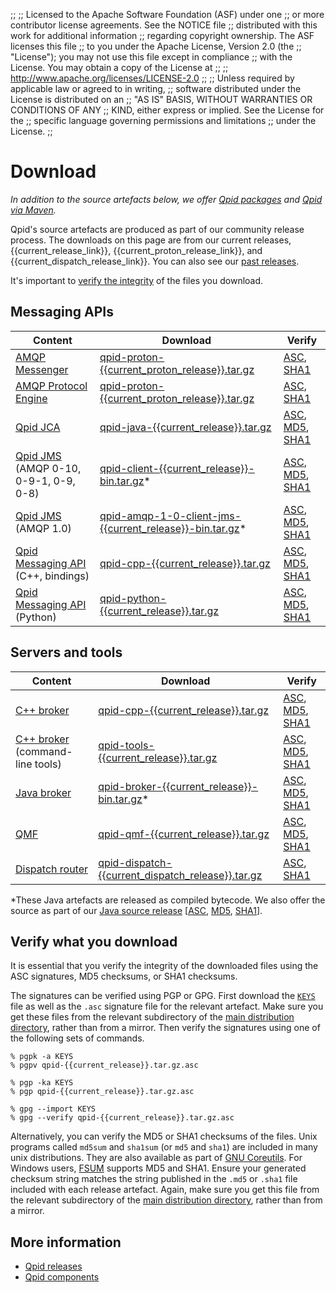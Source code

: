 ;;
;; Licensed to the Apache Software Foundation (ASF) under one
;; or more contributor license agreements.  See the NOTICE file
;; distributed with this work for additional information
;; regarding copyright ownership.  The ASF licenses this file
;; to you under the Apache License, Version 2.0 (the
;; "License"); you may not use this file except in compliance
;; with the License.  You may obtain a copy of the License at
;; 
;;   http://www.apache.org/licenses/LICENSE-2.0
;; 
;; Unless required by applicable law or agreed to in writing,
;; software distributed under the License is distributed on an
;; "AS IS" BASIS, WITHOUT WARRANTIES OR CONDITIONS OF ANY
;; KIND, either express or implied.  See the License for the
;; specific language governing permissions and limitations
;; under the License.
;;

# Download

*In addition to the source artefacts below, we offer
[Qpid packages](packages.html) and [Qpid via Maven](maven.html).*

Qpid's source artefacts are produced as part of our community release
process.  The downloads on this page are from our current releases,
{{current_release_link}}, {{current_proton_release_link}}, and
{{current_dispatch_release_link}}.  You can also see our
[past releases]({{site_url}}/releases/index.html#past-releases).

It's important to [verify the integrity](#verify-what-you-download) of
the files you download.

## Messaging APIs

| Content | Download | Verify |
| ------- | -------- | ------ |
| [AMQP Messenger]({{site_url}}/components/messenger/index.html) | [qpid-proton-{{current_proton_release}}.tar.gz](http://www.apache.org/dyn/closer.cgi/qpid/proton/{{current_proton_release}}/qpid-proton-{{current_proton_release}}.tar.gz) | [ASC](http://www.apache.org/dist/qpid/proton/{{current_proton_release}}/qpid-proton-{{current_proton_release}}.tar.gz.asc), [SHA1](http://www.apache.org/dist/qpid/proton/{{current_proton_release}}/SHA1SUM) |
| [AMQP Protocol Engine]({{site_url}}/components/messenger/index.html) | [qpid-proton-{{current_proton_release}}.tar.gz](http://www.apache.org/dyn/closer.cgi/qpid/proton/{{current_proton_release}}/qpid-proton-{{current_proton_release}}.tar.gz) | [ASC](http://www.apache.org/dist/qpid/proton/{{current_proton_release}}/qpid-proton-{{current_proton_release}}.tar.gz.asc), [SHA1](http://www.apache.org/dist/qpid/proton/{{current_proton_release}}/SHA1SUM) |
| [Qpid JCA]({{site_url}}/components/qpid-jca/index.html) | [qpid-java-{{current_release}}.tar.gz](http://www.apache.org/dyn/closer.cgi/qpid/{{current_release}}/qpid-java-{{current_release}}.tar.gz) | [ASC](http://www.apache.org/dist/qpid/{{current_release}}/qpid-java-{{current_release}}.tar.gz.asc), [MD5](http://www.apache.org/dist/qpid/{{current_release}}/qpid-java-{{current_release}}.tar.gz.md5), [SHA1](http://www.apache.org/dist/qpid/{{current_release}}/qpid-java-{{current_release}}.tar.gz.sha1) |
| [Qpid JMS]({{site_url}}/components/qpid-jms/index.html) (AMQP 0-10, 0-9-1, 0-9, 0-8) | [qpid-client-{{current_release}}-bin.tar.gz](http://www.apache.org/dyn/closer.cgi/qpid/{{current_release}}/binaries/qpid-client-{{current_release}}-bin.tar.gz)\* | [ASC](http://www.apache.org/dist/qpid/{{current_release}}/binaries/qpid-client-{{current_release}}-bin.tar.gz.asc), [MD5](http://www.apache.org/dist/qpid/{{current_release}}/binaries/qpid-client-{{current_release}}-bin.tar.gz.md5), [SHA1](http://www.apache.org/dist/qpid/{{current_release}}/binaries/qpid-client-{{current_release}}-bin.tar.gz.sha1) |
| [Qpid JMS]({{site_url}}/components/qpid-jms/index.html) (AMQP 1.0) | [qpid-amqp-1-0-client-jms-{{current_release}}-bin.tar.gz](http://www.apache.org/dyn/closer.cgi/qpid/{{current_release}}/binaries/qpid-amqp-1-0-client-jms-{{current_release}}-bin.tar.gz)\* | [ASC](http://www.apache.org/dist/qpid/{{current_release}}/binaries/qpid-amqp-1-0-client-jms-{{current_release}}-bin.tar.gz.asc), [MD5](http://www.apache.org/dist/qpid/{{current_release}}/binaries/qpid-amqp-1-0-client-jms-{{current_release}}-bin.tar.gz.md5), [SHA1](http://www.apache.org/dist/qpid/{{current_release}}/binaries/qpid-amqp-1-0-client-jms-{{current_release}}-bin.tar.gz.sha1) |
| [Qpid Messaging API]({{site_url}}/components/messaging-api/index.html) (C++, bindings) | [qpid-cpp-{{current_release}}.tar.gz](http://www.apache.org/dyn/closer.cgi/qpid/{{current_release}}/qpid-cpp-{{current_release}}.tar.gz) | [ASC](http://www.apache.org/dist/qpid/{{current_release}}/qpid-cpp-{{current_release}}.tar.gz.asc), [MD5](http://www.apache.org/dist/qpid/{{current_release}}/qpid-cpp-{{current_release}}.tar.gz.md5), [SHA1](http://www.apache.org/dist/qpid/{{current_release}}/qpid-cpp-{{current_release}}.tar.gz.sha1) |
| [Qpid Messaging API]({{site_url}}/components/messaging-api/index.html) (Python) | [qpid-python-{{current_release}}.tar.gz](http://www.apache.org/dyn/closer.cgi/qpid/{{current_release}}/qpid-python-{{current_release}}.tar.gz) | [ASC](http://www.apache.org/dist/qpid/{{current_release}}/qpid-python-{{current_release}}.tar.gz.asc), [MD5](http://www.apache.org/dist/qpid/{{current_release}}/qpid-python-{{current_release}}.tar.gz.md5), [SHA1](http://www.apache.org/dist/qpid/{{current_release}}/qpid-python-{{current_release}}.tar.gz.sha1) |

## Servers and tools

| Content | Download | Verify |
| ------- | -------- | ------ |
| [C++ broker]({{site_url}}/components/cpp-broker/index.html) | [qpid-cpp-{{current_release}}.tar.gz](http://www.apache.org/dyn/closer.cgi/qpid/{{current_release}}/qpid-cpp-{{current_release}}.tar.gz) | [ASC](http://www.apache.org/dist/qpid/{{current_release}}/qpid-cpp-{{current_release}}.tar.gz.asc), [MD5](http://www.apache.org/dist/qpid/{{current_release}}/qpid-cpp-{{current_release}}.tar.gz.md5), [SHA1](http://www.apache.org/dist/qpid/{{current_release}}/qpid-cpp-{{current_release}}.tar.gz.sha1) |
| [C++ broker]({{site_url}}/components/cpp-broker/index.html) (command-line tools) | [qpid-tools-{{current_release}}.tar.gz](http://www.apache.org/dyn/closer.cgi/qpid/{{current_release}}/qpid-tools-{{current_release}}.tar.gz) | [ASC](http://www.apache.org/dist/qpid/{{current_release}}/qpid-tools-{{current_release}}.tar.gz.asc), [MD5](http://www.apache.org/dist/qpid/{{current_release}}/qpid-tools-{{current_release}}.tar.gz.md5), [SHA1](http://www.apache.org/dist/qpid/{{current_release}}/qpid-tools-{{current_release}}.tar.gz.sha1) |
| [Java broker]({{site_url}}/components/java-broker/index.html) | [qpid-broker-{{current_release}}-bin.tar.gz](http://www.apache.org/dyn/closer.cgi/qpid/{{current_release}}/binaries/qpid-broker-{{current_release}}-bin.tar.gz)\* | [ASC](http://www.apache.org/dist/qpid/{{current_release}}/binaries/qpid-broker-{{current_release}}-bin.tar.gz.asc), [MD5](http://www.apache.org/dist/qpid/{{current_release}}/binaries/qpid-broker-{{current_release}}-bin.tar.gz.md5), [SHA1](http://www.apache.org/dist/qpid/{{current_release}}/binaries/qpid-broker-{{current_release}}-bin.tar.gz.sha1) |
| [QMF]({{site_url}}/components/qmf/index.html) | [qpid-qmf-{{current_release}}.tar.gz](http://www.apache.org/dyn/closer.cgi/qpid/{{current_release}}/qpid-qmf-{{current_release}}.tar.gz) | [ASC](http://www.apache.org/dist/qpid/{{current_release}}/qpid-qmf-{{current_release}}.tar.gz.asc), [MD5](http://www.apache.org/dist/qpid/{{current_release}}/qpid-qmf-{{current_release}}.tar.gz.md5), [SHA1](http://www.apache.org/dist/qpid/{{current_release}}/qpid-qmf-{{current_release}}.tar.gz.sha1) |
| [Dispatch router]({{site_url}}/components/dispatch-router/index.html) | [qpid-dispatch-{{current_dispatch_release}}.tar.gz](http://www.apache.org/dyn/closer.cgi/qpid/dispatch/{{current_dispatch_release}}/qpid-dispatch-{{current_dispatch_release}}.tar.gz) | [ASC](http://www.apache.org/dist/qpid/dispatch/{{current_dispatch_release}}/qpid-dispatch-{{current_dispatch_release}}.tar.gz.asc), [SHA1](http://www.apache.org/dist/qpid/dispatch/{{current_dispatch_release}}/SHA1SUM) |

\*These Java artefacts are released as compiled bytecode.  We also
offer the source as part of our
[Java source release](http://www.apache.org/dyn/closer.cgi/qpid/{{current_release}}/qpid-java-{{current_release}}.tar.gz)
\[[ASC](http://www.apache.org/dist/qpid/{{current_release}}/qpid-java-{{current_release}}.tar.gz.asc), [MD5](http://www.apache.org/dist/qpid/{{current_release}}/qpid-java-{{current_release}}.tar.gz.md5), [SHA1](http://www.apache.org/dist/qpid/{{current_release}}/qpid-java-{{current_release}}.tar.gz.sha1)].

## Verify what you download

It is essential that you verify the integrity of the downloaded files
using the ASC signatures, MD5 checksums, or SHA1 checksums.

The signatures can be verified using PGP or GPG. First download
the [`KEYS`](http://www.apache.org/dist/qpid/KEYS) file as well as the
`.asc` signature file for the relevant artefact. Make sure you get
these files from the relevant subdirectory of the
[main distribution directory](http://www.apache.org/dist/qpid/),
rather than from a mirror. Then verify the signatures using one of the
following sets of commands.

    % pgpk -a KEYS
    % pgpv qpid-{{current_release}}.tar.gz.asc

    % pgp -ka KEYS
    % pgp qpid-{{current_release}}.tar.gz.asc

    % gpg --import KEYS
    % gpg --verify qpid-{{current_release}}.tar.gz.asc

Alternatively, you can verify the MD5 or SHA1 checksums of the
files. Unix programs called `md5sum` and `sha1sum` (or `md5` and
`sha1`) are included in many unix distributions.  They are also
available as part of
[GNU Coreutils](http://www.gnu.org/software/coreutils/). For
Windows users, [FSUM](http://www.slavasoft.com/fsum/) supports MD5 and
SHA1. Ensure your generated checksum string matches the string
published in the `.md5` or `.sha1` file included with each release
artefact. Again, make sure you get this file from the relevant
subdirectory of the
[main distribution directory](http://www.apache.org/dist/qpid/),
rather than from a mirror.

## More information

 - [Qpid releases]({{site_url}}/releases/index.html)
 - [Qpid components]({{site_url}}/components/index.html)
